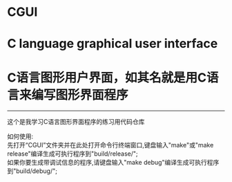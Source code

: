 # CGUI 
# C language graphical user interface
# C语言图形用户界面，如其名就是用C语言来编写图形界面程序
___________________________________________________
这个是我学习C语言图形界面程序的练习用代码仓库

如何使用:  
先打开“CGUI”文件夹并在此处打开命令行终端窗口,键盘输入"make"或"make release"编译生成可执行程序到"build/release/";     
如果你要生成带调试信息的程序,请键盘输入"make debug"编译生成可执行程序到"build/debug/";
